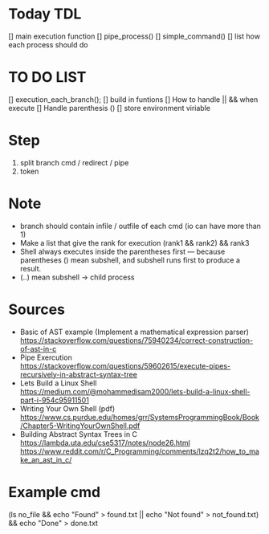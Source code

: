 # Today TDL
[] main execution function
[] pipe_process()
[] simple_command()
[] list how each process should do



# TO DO LIST

[] execution_each_branch();
[] build in funtions
[] How to handle || && when execute
[] Handle parenthesis ()
[] store environment viriable

# Step
1. split branch cmd / redirect / pipe
2. token



# Note
- branch should contain infile / outfile of each cmd (io can have more than 1)
- Make a list that give the rank for execution (rank1 && rank2) && rank3
- Shell always executes inside the parentheses first — because parentheses () mean subshell, and subshell runs first to produce a result.
- (..) mean subshell -> child process


# Sources

- Basic of AST example (Implement a mathematical expression parser)
https://stackoverflow.com/questions/75940234/correct-construction-of-ast-in-c 
- Pipe Exercution 
https://stackoverflow.com/questions/59602615/execute-pipes-recursively-in-abstract-syntax-tree 
- Lets Build a Linux Shell 
https://medium.com/@mohammedisam2000/lets-build-a-linux-shell-part-i-954c95911501 
- Writing Your Own Shell (pdf)
https://www.cs.purdue.edu/homes/grr/SystemsProgrammingBook/Book/Chapter5-WritingYourOwnShell.pdf 
- Building Abstract Syntax Trees in C
https://lambda.uta.edu/cse5317/notes/node26.html
https://www.reddit.com/r/C_Programming/comments/lzq2t2/how_to_make_an_ast_in_c/


# Example cmd
(ls no_file && echo "Found" > found.txt || echo "Not found" > not_found.txt) && echo "Done" > done.txt

